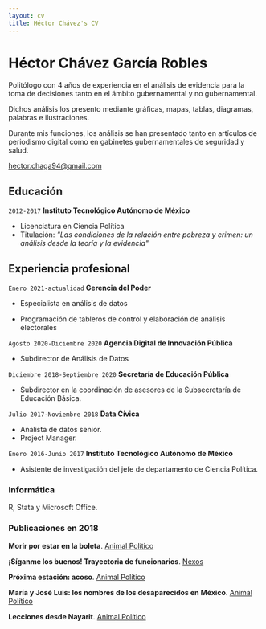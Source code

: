 ```yaml
---
layout: cv
title: Héctor Chávez's CV
---
```

# Héctor Chávez García Robles
Politólogo con 4 años de experiencia en el análisis de evidencia para la toma de decisiones tanto en el ámbito gubernamental y no gubernamental.

Dichos análisis los presento mediante gráficas, mapas, tablas, diagramas, palabras e ilustraciones.

Durante mis funciones, los análisis se han presentado tanto en artículos de periodismo digital como en gabinetes gubernamentales de seguridad y salud.

<div id="webaddress">
<a href="hector.chaga94@gmail.com">hector.chaga94@gmail.com</a>
</div>

## Educación

`2012-2017`
__Instituto Tecnológico Autónomo de México__
- Licenciatura en Ciencia Política
- Titulación: *"Las condiciones de la relación entre pobreza y crimen: un análisis desde la teoría y la evidencia"*


## Experiencia profesional
`Enero 2021-actualidad`
__Gerencia del Poder__
- Especialista en análisis de datos 
* Programación de tableros de control y elaboración de análisis electorales 

`Agosto 2020-Diciembre 2020`
__Agencia Digital de Innovación Pública__
- Subdirector de Análisis de Datos

`Diciembre 2018-Septiembre 2020`
__Secretaría de Educación Pública__
- Subdirector en la coordinación de asesores de la Subsecretaría de Educación Básica.

`Julio 2017-Noviembre 2018`
__Data Cívica__
- Analista de datos senior. 
- Project Manager.

`Enero 2016-Junio 2017`
__Instituto Tecnológico Autónomo de México__
- Asistente de investigación del jefe de departamento de Ciencia Política.

### Informática

R, Stata y Microsoft Office.

### Publicaciones en 2018

**Morir por estar en la boleta**. [Animal Político](https://www.animalpolitico.com/el-foco/morir-por-estar-en-la-boleta-los-candidatos-asesinados-en-mexico/)

**¡Síganme los buenos! Trayectoria de funcionarios**. [Nexos](https://parentesis.nexos.com.mx/?p=275) 

**Próxima estación: acoso**. [Animal Político](https://www.animalpolitico.com/el-foco/proxima-estacion-acoso/)

**María y José Luis: los nombres de los desaparecidos en México**. [Animal Político](https://www.animalpolitico.com/el-foco/maria-guadalupe-jose-luis-nombres-desaparecidos/)

**Lecciones desde Nayarit**. [Animal Político](https://www.animalpolitico.com/blogueros-el-foco/2018/01/19/lecciones-desde-nayarit-desapariciones-fosas-y-manipulacion-de-datos/)

